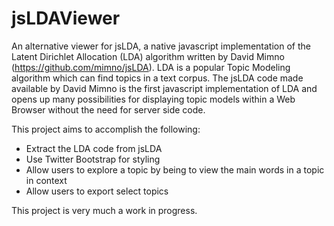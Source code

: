 jsLDAViewer
===========

An alternative viewer for jsLDA, a native javascript implementation of the Latent Dirichlet Allocation (LDA) algorithm
written by David Mimno (https://github.com/mimno/jsLDA). LDA is a popular Topic Modeling algorithm which can find topics 
in a text corpus. The jsLDA code made available by David Mimno is the first javascript implementation of LDA and opens up 
many possibilities for displaying topic models within a Web Browser without the need for server side code. 

This project aims to accomplish the following:
- Extract the LDA code from jsLDA
- Use Twitter Bootstrap for styling
- Allow users to explore a topic by being to view the main words in a topic in context
- Allow users to export select topics

This project is very much a work in progress. 
